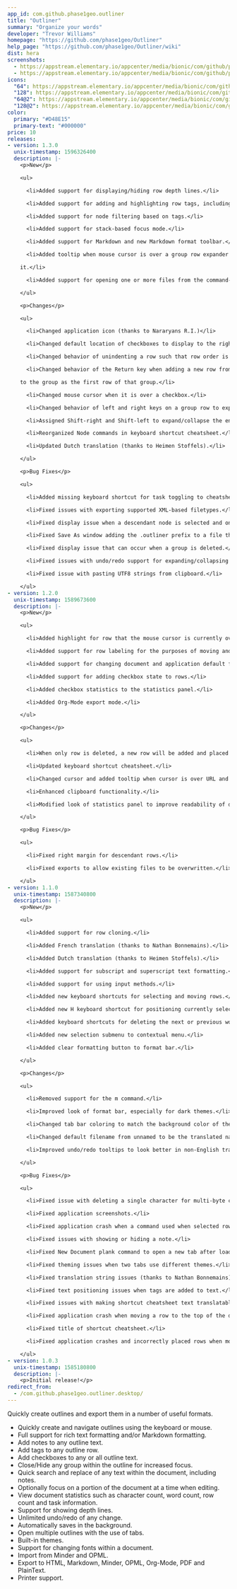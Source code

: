```yaml
---
app_id: com.github.phase1geo.outliner
title: "Outliner"
summary: "Organize your words"
developer: "Trevor Williams"
homepage: "https://github.com/phase1geo/Outliner"
help_page: "https://github.com/phase1geo/Outliner/wiki"
dist: hera
screenshots:
  - https://appstream.elementary.io/appcenter/media/bionic/com/github/phase1geo.outliner/90E89B2BA1AC16A7B011A4A587931564/screenshots/image-1_orig.png
  - https://appstream.elementary.io/appcenter/media/bionic/com/github/phase1geo.outliner/90E89B2BA1AC16A7B011A4A587931564/screenshots/image-2_orig.png
icons:
  "64": https://appstream.elementary.io/appcenter/media/bionic/com/github/phase1geo.outliner/90E89B2BA1AC16A7B011A4A587931564/icons/64x64/com.github.phase1geo.outliner_com.github.phase1geo.outliner.png
  "128": https://appstream.elementary.io/appcenter/media/bionic/com/github/phase1geo.outliner/90E89B2BA1AC16A7B011A4A587931564/icons/128x128/com.github.phase1geo.outliner_com.github.phase1geo.outliner.png
  "64@2": https://appstream.elementary.io/appcenter/media/bionic/com/github/phase1geo.outliner/90E89B2BA1AC16A7B011A4A587931564/icons/64x64@2/com.github.phase1geo.outliner_com.github.phase1geo.outliner.png
  "128@2": https://appstream.elementary.io/appcenter/media/bionic/com/github/phase1geo.outliner/90E89B2BA1AC16A7B011A4A587931564/icons/128x128@2/com.github.phase1geo.outliner_com.github.phase1geo.outliner.png
color:
  primary: "#D48E15"
  primary-text: "#000000"
price: 10
releases:
- version: 1.3.0
  unix-timestamp: 1596326400
  description: |-
    <p>New</p>

    <ul>

      <li>Added support for displaying/hiding row depth lines.</li>

      <li>Added support for adding and highlighting row tags, including optional auto-completion support.</li>

      <li>Added support for node filtering based on tags.</li>

      <li>Added support for stack-based focus mode.</li>

      <li>Added support for Markdown and new Markdown format toolbar.</li>

      <li>Added tooltip when mouse cursor is over a group row expander which displays the number of subrows contained within

    it.</li>

      <li>Added support for opening one or more files from the command-line or from a file browser.</li>

    </ul>

    <p>Changes</p>

    <ul>

      <li>Changed application icon (thanks to Nararyans R.I.)</li>

      <li>Changed default location of checkboxes to display to the right of rows.</li>

      <li>Changed behavior of unindenting a row such that row order is no longer modified.</li>

      <li>Changed behavior of the Return key when adding a new row from a group row such that the new row will be added

    to the group as the first row of that group.</li>

      <li>Changed mouse cursor when it is over a checkbox.</li>

      <li>Changed behavior of left and right keys on a group row to expand/collapse the tree one level at a time.</li>

      <li>Assigned Shift-right and Shift-left to expand/collapse the entire hierarchy for a given group row.</li>

      <li>Reorganized Node commands in keyboard shortcut cheatsheet.</li>

      <li>Updated Dutch translation (thanks to Heimen Stoffels).</li>

    </ul>

    <p>Bug Fixes</p>

    <ul>

      <li>Added missing keyboard shortcut for task toggling to cheatsheet.</li>

      <li>Fixed issues with exporting supported XML-based filetypes.</li>

      <li>Fixed display issue when a descendant node is selected and one of its ancestors is collapsed.</li>

      <li>Fixed Save As window adding the .outliner prefix to a file that already has this prefix.</li>

      <li>Fixed display issue that can occur when a group is deleted.</li>

      <li>Fixed issues with undo/redo support for expanding/collapsing groups.</li>

      <li>Fixed issue with pasting UTF8 strings from clipboard.</li>

    </ul>
- version: 1.2.0
  unix-timestamp: 1589673600
  description: |-
    <p>New</p>

    <ul>

      <li>Added highlight for row that the mouse cursor is currently over.</li>

      <li>Added support for row labeling for the purposes of moving and selecting rows.</li>

      <li>Added support for changing document and application default fonts.</li>

      <li>Added support for adding checkbox state to rows.</li>

      <li>Added checkbox statistics to the statistics panel.</li>

      <li>Added Org-Mode export mode.</li>

    </ul>

    <p>Changes</p>

    <ul>

      <li>When only row is deleted, a new row will be added and placed into edit mode.</li>

      <li>Updated keyboard shortcut cheatsheet.</li>

      <li>Changed cursor and added tooltip when cursor is over URL and Control is held down.</li>

      <li>Enhanced clipboard functionality.</li>

      <li>Modified look of statistics panel to improve readability of display groups of information.</li>

    </ul>

    <p>Bug Fixes</p>

    <ul>

      <li>Fixed right margin for descendant rows.</li>

      <li>Fixed exports to allow existing files to be overwritten.</li>

    </ul>
- version: 1.1.0
  unix-timestamp: 1587340800
  description: |-
    <p>New</p>

    <ul>

      <li>Added support for row cloning.</li>

      <li>Added French translation (thanks to Nathan Bonnemains).</li>

      <li>Added Dutch translation (thanks to Heimen Stoffels).</li>

      <li>Added support for subscript and superscript text formatting.</li>

      <li>Added support for using input methods.</li>

      <li>Added new keyboard shortcuts for selecting and moving rows.</li>

      <li>Added new H keyboard shortcut for positioning currently selected row at the top of the window.</li>

      <li>Added keyboard shortcuts for deleting the next or previous word.</li>

      <li>Added new selection submenu to contextual menu.</li>

      <li>Added clear formatting button to format bar.</li>

    </ul>

    <p>Changes</p>

    <ul>

      <li>Removed support for the m command.</li>

      <li>Improved look of format bar, especially for dark themes.</li>

      <li>Changed tab bar coloring to match the background color of the current tab.</li>

      <li>Changed default filename from unnamed to be the translated name.</li>

      <li>Improved undo/redo tooltips to look better in non-English translations.</li>

    </ul>

    <p>Bug Fixes</p>

    <ul>

      <li>Fixed issue with deleting a single character for multi-byte characters.</li>

      <li>Fixed application screenshots.</li>

      <li>Fixed application crash when a command used when selected row is a top-level row.</li>

      <li>Fixed issues with showing or hiding a note.</li>

      <li>Fixed New Document plank command to open a new tab after loading application data.</li>

      <li>Fixed theming issues when two tabs use different themes.</li>

      <li>Fixed translation string issues (thanks to Nathan Bonnemains).</li>

      <li>Fixed text positioning issues when tags are added to text.</li>

      <li>Fixed issues with making shortcut cheatsheet text translatable.</li>

      <li>Fixed application crash when moving a row to the top of the document.</li>

      <li>Fixed title of shortcut cheatsheet.</li>

      <li>Fixed application crashes and incorrectly placed rows when moving them via the mouse.</li>

    </ul>
- version: 1.0.3
  unix-timestamp: 1585180800
  description: |-
    <p>Initial release!</p>
redirect_from:
  - /com.github.phase1geo.outliner.desktop/
---
```


<p>Quickly create outlines and export them in a number of useful formats.</p>
<ul>
  <li>Quickly create and navigate outlines using the keyboard or mouse.</li>
  <li>Full support for rich text formatting and/or Markdown formatting.</li>
  <li>Add notes to any outline text.</li>
  <li>Add tags to any outline row.</li>
  <li>Add checkboxes to any or all outline text.</li>
  <li>Close/Hide any group within the outline for increased focus.</li>
  <li>Quick search and replace of any text within the document, including notes.</li>
  <li>Optionally focus on a portion of the document at a time when editing.</li>
  <li>View document statistics such as character count, word count, row count and task information.</li>
  <li>Support for showing depth lines.</li>
  <li>Unlimited undo/redo of any change.</li>
  <li>Automatically saves in the background.</li>
  <li>Open multiple outlines with the use of tabs.</li>
  <li>Built-in themes.</li>
  <li>Support for changing fonts within a document.</li>
  <li>Import from Minder and OPML.</li>
  <li>Export to HTML, Markdown, Minder, OPML, Org-Mode, PDF and PlainText.</li>
  <li>Printer support.</li>
</ul>